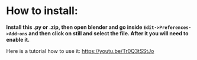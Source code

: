 # How to install:
**Install this .py or .zip, then open blender and go inside `Edit->Preferences->Add-ons` and then click on still and select the file. After it you will need to enable it.**

Here is a tutorial how to use it:
https://youtu.be/Tr0Q3tSStJo
